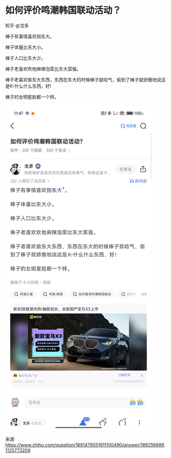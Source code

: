 # 如何评价鸣潮韩国联动活动？

知乎 @戈多



棒子有事情喜欢拐东大。

棒子体量比东大小。

棒子人口比东大少。

棒子老喜欢吹他麻辣泡菜比东大菜强。

棒子老喜欢偷东大东西，东西在东大的时候棒子就哈气，偷到了棒子就骄傲地说这是K-什么什么东西，好! 

棒子的女明星脸都一个样。

![](https://raw.githubusercontent.com/KugouGames/iming-blog/refs/heads/main/evil-of-kurogames/images/Screenshots/Screenshot_2025-04-08-11-47-33-956_com.zhihu.android.jpg)

来源 https://www.zhihu.com/question/1891479551911100490/answer/1892566861125773209

